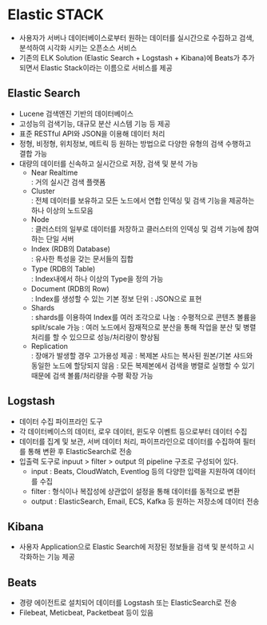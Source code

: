 # Elastic STACK   
* 사용자가 서버나 데이터베이스로부터 원하는 데이터를 실시간으로 수집하고 검색, 분석하여 시각화 시키는 오픈소스 서비스   
* 기존의 ELK Solution (Elastic Search + Logstash + Kibana)에 Beats가 추가되면서 Elastic Stack이라는 이름으로 서비스를 제공

## Elastic Search
* Lucene 검색엔진 기반의 데이터베이스
* 고성능의 검색기능, 대규모 분산 시스템 기능 등 제공
* 표준 RESTful API와 JSON을 이용해 데이터 처리
* 정형, 비정형, 위치정보, 메트릭 등 원하는 방법으로 다양한 유형의 검색 수행하고 결합 가능
* 대량의 데이터를 신속하고 실시간으로 저장, 검색 및 분석 가능
  * Near Realtime   
    : 거의 실시간 검색 플랫폼
  * Cluster   
    : 전체 데이터를 보유하고 모든 노드에서 연합 인덱싱 및 검색 기능을 제공하는 하나 이상의 노드모음
  * Node   
    : 클러스터의 일부로 데이터를 저장하고 클러스터의 인덱싱 및 검색 기능에 참여하는 단일 서버
  * Index (RDB의 Database)   
    : 유사한 특성을 갖는 문서들의 집합
  * Type (RDB의 Table)   
    : Index내에서 하나 이상의 Type을 정의 가능
  * Document (RDB의 Row)   
    : Index를 생성할 수 있는 기본 정보 단위
    : JSON으로 표현
  * Shards   
    : shards를 이용하여 Index를 여러 조각으로 나눔 
    : 수평적으로 콘텐츠 볼륨을 split/scale 가능
    : 여러 노드에서 잠재적으로 분산을 통해 작업을 분산 및 병렬 처리를 할 수 있으므로 성능/처리량이 향상됨
  * Replication   
    : 장애가 발생할 경우 고가용성 제공
    : 복제본 샤드는 복사된 원본/기본 샤드와 동일한 노드에 할당되지 않음
    : 모든 복제본에서 검색을 병렬로 실행할 수 있기 때문에 검색 볼륨/처리량을 수평 확장 가능
## Logstash
* 데이터 수집 파이프라인 도구
* 각 데이터베이스의 데이터, 로우 데이터, 윈도우 이벤트 등으로부터 데이터 수집
* 데이터를 집계 및 보관, 서버 데이터 처리, 파이프라인으로 데이터를 수집하여 필터를 통해 변환 후 ElasticSearch로 전송
* 입출력 도구로 inpuut > filter > output 의 pipeline 구조로 구성되어 있다.
  * input : Beats, CloudWatch, Eventlog 등의 다양한 입력을 지원하여 데이터를 수집
  * filter : 형식이나 복잡성에 상관없이 설정을 통해 데이터를 동적으로 변환
  * output : ElasticSearch, Email, ECS, Kafka 등 원하는 저장소에 데이터 전송

## Kibana
* 사용자 Application으로 Elastic Search에 저장된 정보들을 검색 및 분석하고 시각화하는 기능 제공

## Beats
* 경량 에이전트로 설치되어 데이터를 Logstash 또는 ElasticSearch로 전송
* Filebeat, Meticbeat, Packetbeat 등이 있음

